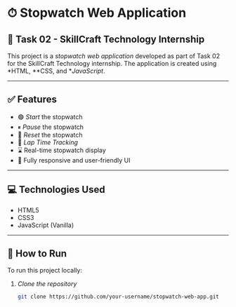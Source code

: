 # ⏱ Stopwatch Web Application

## 🧠 Task 02 - SkillCraft Technology Internship

This project is a *stopwatch web application* developed as part of Task 02 for the SkillCraft Technology internship. The application is created using *HTML, **CSS, and **JavaScript*.

---

## ✅ Features

- 🟢 *Start* the stopwatch
- ⏸ *Pause* the stopwatch
- 🔄 *Reset* the stopwatch
- 📍 *Lap Time Tracking*
- ⌛ Real-time stopwatch display
- 📱 Fully responsive and user-friendly UI

---

## 💻 Technologies Used

- HTML5  
- CSS3  
- JavaScript (Vanilla)

---

## 🚀 How to Run

To run this project locally:

1. *Clone the repository*
   ```bash
   git clone https://github.com/your-username/stopwatch-web-app.git

